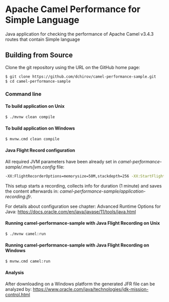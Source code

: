 
# Apache Camel Performance for Simple Language
Java application for checking the performance of Apache Camel v3.4.3 routes that contain Simple language


## Building from Source
Clone the git repository using the URL on the GitHub home page:

```bash
$ git clone https://github.com/dchirov/camel-performance-sample.git
$ cd camel-performance-sample
```

### Command line

#### To build application on Unix
```bash
$ ./mvnw clean compile
```

#### To build application on Windows
```bash
$ mvnw.cmd clean compile
```

#### Java Flight Record configuration
All required JVM parameters have been already set in _camel-performance-sample/.mvn/jvm.config_ file:
```bash
-XX:FlightRecorderOptions=memorysize=50M,stackdepth=256 -XX:StartFlightRecording=disk=true,duration=1m,filename=application-recording.jfr,maxsize=100M
```
This setup starts a recording, collects info for duration (1 minute) and saves the content afterwards in: _camel-performance-sample/application-recording.jfr_.

For details about configuration see chapter: Advanced Runtime Options for Java: https://docs.oracle.com/en/java/javase/11/tools/java.html


#### Running camel-performance-sample with Java Flight Recording on Unix
```bash
$ ./mvnw camel:run
```

#### Running camel-performance-sample with Java Flight Recording on Windows
```bash
$ mvnw.cmd camel:run
```

#### Analysis
After downloading on a Windows platform the generated JFR file can be analyzed by:
https://www.oracle.com/java/technologies/jdk-mission-control.html
